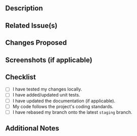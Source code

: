 ## Description
<!-- Provide a brief description of the changes in this PR. -->

## Related Issue(s)
<!-- If this PR fixes or references an issue, mention it here. Use the format: Fixes #123 -->

## Changes Proposed
<!-- List the main changes or features introduced in this PR. -->

## Screenshots (if applicable)
<!-- Add screenshots or GIFs to visually demonstrate the changes. -->

## Checklist
- [ ] I have tested my changes locally.
- [ ] I have added/updated unit tests.
- [ ] I have updated the documentation (if applicable).
- [ ] My code follows the project's coding standards.
- [ ] I have rebased my branch onto the latest `staging` branch.

## Additional Notes
<!-- Add any additional context or notes here. -->